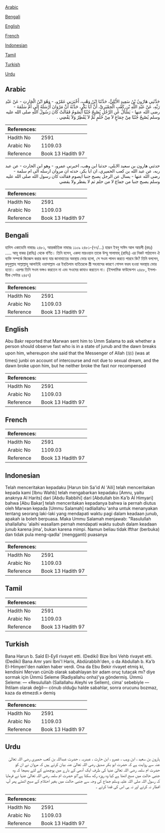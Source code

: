 [Arabic](#arabic)

[Bengali](#bengali)

[English](#english)

[French](#french)

[Indonesian](#indonesian)

[Tamil](#tamil)

[Turkish](#turkish)

[Urdu](#urdu)

## Arabic


<div dir="rtl" lang="ar" style={{fontSize:'larger',backgroundColor:'#f8f9fa',padding:20}}>
حَدَّثَنِي هَارُونُ بْنُ سَعِيدٍ الأَيْلِيُّ، حَدَّثَنَا ابْنُ وَهْبٍ، أَخْبَرَنِي عَمْرٌو، - وَهُوَ ابْنُ الْحَارِثِ - عَنْ عَبْدِ رَبِّهِ، عَنْ عَبْدِ اللَّهِ بْنِ كَعْبٍ الْحِمْيَرِيِّ، أَنَّ أَبَا بَكْرٍ، حَدَّثَهُ أَنَّ مَرْوَانَ أَرْسَلَهُ إِلَى أُمِّ سَلَمَةَ - رضى الله عنها - يَسْأَلُ عَنِ الرَّجُلِ يُصْبِحُ جُنُبًا أَيَصُومُ فَقَالَتْ كَانَ رَسُولُ اللَّهِ صلى الله عليه وسلم يُصْبِحُ جُنُبًا مِنْ جِمَاعٍ لاَ مِنْ حُلُمٍ ثُمَّ لاَ يُفْطِرُ وَلاَ يَقْضِي ‏.‏
</div>
<div style={{backgroundColor:'#f8f9fa',padding:20, marginBottom: 10}}><table> <thead> <tr> <th>References:</th> <th></th> </tr> </thead> <tbody><tr><td>Hadith No</td><td>2591</td></tr><tr><td>Arabic No</td><td>1109.03</td></tr><tr><td>Reference</td><td>Book 13 Hadith 97</td></tr></tbody></table></div>


<div dir="rtl" lang="ar" style={{fontSize:'larger',backgroundColor:'#f8f9fa',padding:20}}>
حدثني هارون بن سعيد الايلي، حدثنا ابن وهب، اخبرني عمرو، - وهو ابن الحارث - عن عبد ربه، عن عبد الله بن كعب الحميري، ان ابا بكر، حدثه ان مروان ارسله الى ام سلمة - رضى الله عنها - يسال عن الرجل يصبح جنبا ايصوم فقالت كان رسول الله صلى الله عليه وسلم يصبح جنبا من جماع لا من حلم ثم لا يفطر ولا يقضي
</div>
<div style={{backgroundColor:'#f8f9fa',padding:20, marginBottom: 10}}><table> <thead> <tr> <th>References:</th> <th></th> </tr> </thead> <tbody><tr><td>Hadith No</td><td>2591</td></tr><tr><td>Arabic No</td><td>1109.03</td></tr><tr><td>Reference</td><td>Book 13 Hadith 97</td></tr></tbody></table></div>

## Bengali


<div dir="ltr" lang="bn" style={{fontSize:'larger',backgroundColor:'#f8f9fa',padding:20}}>
হাদিস একাডেমি নাম্বারঃ ২৪৮১, আন্তর্জাতিক নাম্বারঃ ১১০৯ ২৪৮১-(৭৭/...) হারূন ইবনু সাঈদ আল আয়লী (রহঃ) ..... আবূ বাকর (রাযিঃ) থেকে বর্ণিত। তিনি বলেন, একদা মারওয়ান তাকে উম্মু সালামাহ্ (রাযিঃ) এর নিকট পাঠালেন ঐ ব্যক্তি সম্পর্কে জিজ্ঞেস করার জন্য যার জানাবাতের অবস্থায় ভোর হলো, সে সওম পালন করতে পারবে কি? তিনি বললেন, রসূলুল্লাহ সাল্লাল্লাহু আলাইহি ওয়াসাল্লাম এর ইহতিলাম ব্যতিরেকে স্ত্রী সহবাসের কারণে গোসল ফরয হওয়া অবস্থায় ভোর হতো। এরপর তিনি সওম ভঙ্গও করতেন না এবং সওমের কাযাও করতেন না। (ইসলামিক ফাউন্ডেশন ২৪৫৮, ইসলামীক সেন্টার ২৪৫৭)
</div>
<div style={{backgroundColor:'#f8f9fa',padding:20, marginBottom: 10}}><table> <thead> <tr> <th>References:</th> <th></th> </tr> </thead> <tbody><tr><td>Hadith No</td><td>2591</td></tr><tr><td>Arabic No</td><td>1109.03</td></tr><tr><td>Reference</td><td>Book 13 Hadith 97</td></tr></tbody></table></div>

## English


<div dir="ltr" lang="en" style={{fontSize:'larger',backgroundColor:'#f8f9fa',padding:20}}>
Abu Bakr reported that Marwan sent him to Umm Salama to ask whether a person should observe fast who is in a state of junub and the dawn breaks upon him, whereupon she said that the Messenger of Allah (ﷺ) (was at times) junbi on account of intercourse and not due to sexual dream, and the dawn broke upon him, but he neither broke the fast nor recompensed
</div>
<div style={{backgroundColor:'#f8f9fa',padding:20, marginBottom: 10}}><table> <thead> <tr> <th>References:</th> <th></th> </tr> </thead> <tbody><tr><td>Hadith No</td><td>2591</td></tr><tr><td>Arabic No</td><td>1109.03</td></tr><tr><td>Reference</td><td>Book 13 Hadith 97</td></tr></tbody></table></div>

## French


<div dir="ltr" lang="fr" style={{fontSize:'larger',backgroundColor:'#f8f9fa',padding:20}}>

</div>
<div style={{backgroundColor:'#f8f9fa',padding:20, marginBottom: 10}}><table> <thead> <tr> <th>References:</th> <th></th> </tr> </thead> <tbody><tr><td>Hadith No</td><td>2591</td></tr><tr><td>Arabic No</td><td>1109.03</td></tr><tr><td>Reference</td><td>Book 13 Hadith 97</td></tr></tbody></table></div>

## Indonesian


<div dir="ltr" lang="id" style={{fontSize:'larger',backgroundColor:'#f8f9fa',padding:20}}>
Telah menceritakan kepadaku [Harun bin Sa'id Al 'Aili] telah menceritakan kepada kami [Ibnu Wahb] telah mengabarkan kepadaku [Amru, yaitu anaknya Al Harits] dari [Abdu Rabbihi] dari [Abdullah bin Ka'b Al Himyari] bahwa [Abu Bakar] telah menceritakan kepadanya bahwa ia pernah diutus oleh Marwan kepada [Ummu Salamah] radliallahu 'anha untuk menanyakan tentang seorang laki-laki yang mendapati waktu pagi dalam keadaan junub, apakah ia boleh berpuasa. Maka Ummu Salamah menjawab: "Rasulullah shallallahu 'alaihi wasallam pernah mendapati waktu subuh dalam keadaan junub karena jima', bukan karena mimpi. Namun beliau tidak Ifthar (berbuka) dan tidak pula meng-qadla' (mengganti) puasanya
</div>
<div style={{backgroundColor:'#f8f9fa',padding:20, marginBottom: 10}}><table> <thead> <tr> <th>References:</th> <th></th> </tr> </thead> <tbody><tr><td>Hadith No</td><td>2591</td></tr><tr><td>Arabic No</td><td>1109.03</td></tr><tr><td>Reference</td><td>Book 13 Hadith 97</td></tr></tbody></table></div>

## Tamil


<div dir="ltr" lang="ta" style={{fontSize:'larger',backgroundColor:'#f8f9fa',padding:20}}>

</div>
<div style={{backgroundColor:'#f8f9fa',padding:20, marginBottom: 10}}><table> <thead> <tr> <th>References:</th> <th></th> </tr> </thead> <tbody><tr><td>Hadith No</td><td>2591</td></tr><tr><td>Arabic No</td><td>1109.03</td></tr><tr><td>Reference</td><td>Book 13 Hadith 97</td></tr></tbody></table></div>

## Turkish


<div dir="ltr" lang="tr" style={{fontSize:'larger',backgroundColor:'#f8f9fa',padding:20}}>
Bana Harun b. Saîd El-Eylî rivayet etti. (Dediki) Bize İbni Vehb rivayet etti. (Dediki) Bana Amr yani İbni'l Haris, Abdürabbih'den, o da Abdullah b. Ka'b El-Himyeri'den naklen haber verdi. Ona da Ebu Bekir rivayet etmiş ki, kendisini Mervan cünüb olarak sabahlayan bir adam oruç tutacak mı? diye sormak için Ümmü Seleme (Radiyallahu onha)'ya göndermiş. Ümmü Seleme: — «Resulullah (Sallallahu Aleyhi ve Sellem), cima' sebebiyle — İhtilam olarak değil— cönub olduğu halde sabahlar, sonra orucunu bozmaz, kaza da etmezdi.» demiş
</div>
<div style={{backgroundColor:'#f8f9fa',padding:20, marginBottom: 10}}><table> <thead> <tr> <th>References:</th> <th></th> </tr> </thead> <tbody><tr><td>Hadith No</td><td>2591</td></tr><tr><td>Arabic No</td><td>1109.03</td></tr><tr><td>Reference</td><td>Book 13 Hadith 97</td></tr></tbody></table></div>

## Urdu


<div dir="rtl" lang="ur" style={{fontSize:'larger',backgroundColor:'#f8f9fa',padding:20}}>
ہارون بن سعید ، ابن وہب ، عمرو ، ابن حارث ، عبدربہ ، حضرت عبداللہ بن کعب حمیری رضی اللہ تعالیٰ عنہ سے روایت ہے کہ حضرت ابو بکر صدیق رضی اللہ تعالیٰ عنہ بیان کرتے ہیں کہ مروان نے ان کو حضرت ام سلمہ رضی اللہ تعالیٰ عنہا کی طرف ایک آدمی کے بارے میں پوچھنے کے لئے بھیجا کہ وہ جنبی حالت میں صبح اٹھتا ہے کیا وہ روزہ رکھ سکتا ہے؟تو حضرت ام سلمہ رضی اللہ تعالیٰ عنہا نے فرمایا کہ رسول اللہ صلی اللہ علیہ وسلم جماع کی وجہ سے جنبی حالت میں بغیر احتلام کے صبح اٹھتے پھر آپ افطار نہ کرتے اور نہ ہی اس کی قضا کرتے ۔
</div>
<div style={{backgroundColor:'#f8f9fa',padding:20, marginBottom: 10}}><table> <thead> <tr> <th>References:</th> <th></th> </tr> </thead> <tbody><tr><td>Hadith No</td><td>2591</td></tr><tr><td>Arabic No</td><td>1109.03</td></tr><tr><td>Reference</td><td>Book 13 Hadith 97</td></tr></tbody></table></div>